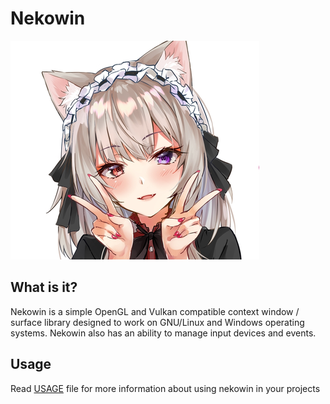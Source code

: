 # Nekowin

![](avatar.png)

## What is it?
Nekowin is a simple OpenGL and Vulkan compatible context window / surface library designed to work on GNU/Linux and Windows operating systems. 
Nekowin also has an ability to manage input devices and events. 

## Usage
Read [USAGE](USAGE) file for more information about using nekowin in your projects
